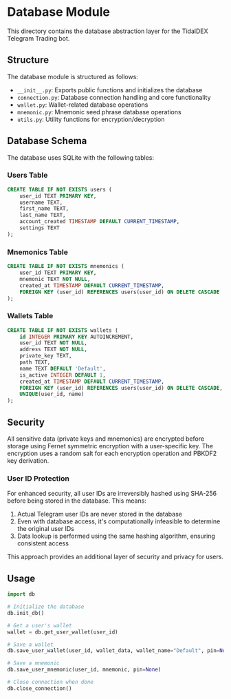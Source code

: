 # Database Module

This directory contains the database abstraction layer for the TidalDEX Telegram Trading bot.

## Structure

The database module is structured as follows:

- `__init__.py`: Exports public functions and initializes the database
- `connection.py`: Database connection handling and core functionality
- `wallet.py`: Wallet-related database operations
- `mnemonic.py`: Mnemonic seed phrase database operations
- `utils.py`: Utility functions for encryption/decryption

## Database Schema

The database uses SQLite with the following tables:

### Users Table

```sql
CREATE TABLE IF NOT EXISTS users (
    user_id TEXT PRIMARY KEY,
    username TEXT,
    first_name TEXT,
    last_name TEXT,
    account_created TIMESTAMP DEFAULT CURRENT_TIMESTAMP,
    settings TEXT
);
```

### Mnemonics Table

```sql
CREATE TABLE IF NOT EXISTS mnemonics (
    user_id TEXT PRIMARY KEY,
    mnemonic TEXT NOT NULL,
    created_at TIMESTAMP DEFAULT CURRENT_TIMESTAMP,
    FOREIGN KEY (user_id) REFERENCES users(user_id) ON DELETE CASCADE
);
```

### Wallets Table

```sql
CREATE TABLE IF NOT EXISTS wallets (
    id INTEGER PRIMARY KEY AUTOINCREMENT,
    user_id TEXT NOT NULL,
    address TEXT NOT NULL,
    private_key TEXT,
    path TEXT,
    name TEXT DEFAULT 'Default',
    is_active INTEGER DEFAULT 1,
    created_at TIMESTAMP DEFAULT CURRENT_TIMESTAMP,
    FOREIGN KEY (user_id) REFERENCES users(user_id) ON DELETE CASCADE,
    UNIQUE(user_id, name)
);
```

## Security

All sensitive data (private keys and mnemonics) are encrypted before storage using Fernet symmetric encryption with a user-specific key. The encryption uses a random salt for each encryption operation and PBKDF2 key derivation.

### User ID Protection

For enhanced security, all user IDs are irreversibly hashed using SHA-256 before being stored in the database. This means:

1. Actual Telegram user IDs are never stored in the database
2. Even with database access, it's computationally infeasible to determine the original user IDs
3. Data lookup is performed using the same hashing algorithm, ensuring consistent access

This approach provides an additional layer of security and privacy for users.

## Usage

```python
import db

# Initialize the database
db.init_db()

# Get a user's wallet
wallet = db.get_user_wallet(user_id)

# Save a wallet
db.save_user_wallet(user_id, wallet_data, wallet_name="Default", pin=None)

# Save a mnemonic
db.save_user_mnemonic(user_id, mnemonic, pin=None)

# Close connection when done
db.close_connection()
```
